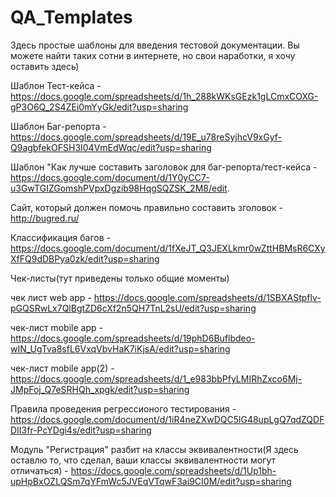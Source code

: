 # QA_Templates
Здесь простые шаблоны для введения тестовой документации. Вы можете найти таких сотни в интернете, но свои наработки, я хочу оставить здесь)

Шаблон Тест-кейса - https://docs.google.com/spreadsheets/d/1h_288kWKsGEzk1gLCmxCOXG-gP3O6Q_2S4ZEi0mYyGk/edit?usp=sharing

Шаблон Баг-репорта - https://docs.google.com/spreadsheets/d/19E_u78reSyjhcV9xGyf-Q9agbfekOFSH3I04VmEdWqc/edit?usp=sharing

Шаблон "Как лучше составить заголовок для баг-репорта/тест-кейса - https://docs.google.com/document/d/1Y0yCC7-u3GwTGIZGomshPVpxDgzib98HqgSQZSK_2M8/edit. 

Сайт, который должен помочь правильно составить зголовок - http://bugred.ru/

Классификация багов - https://docs.google.com/document/d/1fXeJT_Q3JEXLkmr0wZttHBMsR6CXyXfFQ9dDBPya0zk/edit?usp=sharing


Чек-листы(тут приведены только общие моменты)

чек лист web app - https://docs.google.com/spreadsheets/d/1SBXAStpflv-pGQSRwLx7QlBgtZD6cXf2n5QH7TnL2sU/edit?usp=sharing

чек-лист mobile app - https://docs.google.com/spreadsheets/d/19phD6Buflbdeo-wIN_UgTva8sfL6VxqVbvHaK7iKjsA/edit?usp=sharing

чек-лист mobile app(2) - https://docs.google.com/spreadsheets/d/1_e983bbPfyLMIRhZxco6Mj-JMpFoj_Q7eSRHQh_xpgk/edit?usp=sharing

Правила проведения регрессионого тестирования - https://docs.google.com/document/d/1iR4neZXwDQC5lG48upLgQ7qdZQDFDII3fr-PcYDgi4s/edit?usp=sharing

Модуль "Регистрация" разбит на классы эквивалентности(Я здесь оставлю то, что сделал, ваши классы эквивалентности могут отличаться) - https://docs.google.com/spreadsheets/d/1Up1bh-upHpBxOZLQSm7qYFmWc5JVEqVTqwF3ai9CI0M/edit?usp=sharing
